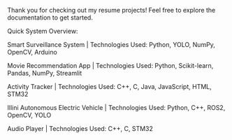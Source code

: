 Thank you for checking out my resume projects! Feel free to explore the documentation to get started. 

Quick System Overview:

Smart Surveillance System |
Technologies Used: Python, YOLO, NumPy, OpenCV, Arduino

Movie Recommendation App | 
Technologies Used: Python, Scikit-learn, Pandas, NumPy, Streamlit

Activity Tracker |
Technologies Used: C++, C, Java, JavaScript, HTML, STM32

Illini Autonomous Electric Vehicle |
Technologies Used: Python, C++, ROS2, OpenCV, YOLO

Audio Player |
Technologies Used: C++, C, STM32
